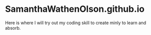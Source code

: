 # SamanthaWathenOlson.github.io

Here is where I will try out my coding skill to create minly to learn and absorb.
